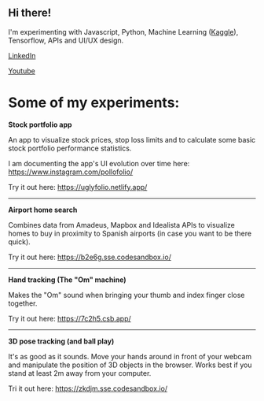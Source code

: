 ## Hi there!

I'm experimenting with Javascript, Python, Machine Learning (<a href="https://www.kaggle.com/vanzelleb">Kaggle</a>), Tensorflow, APIs and UI/UX design.

<a href="https://www.linkedin.com/in/hwandsleb/">LinkedIn</a>

<a href="https://www.youtube.com/channel/UCcu6_Z6PNjeN4ML_T8EnVnw">Youtube</a>


# Some of my experiments:

**Stock portfolio app**

An app to visualize stock prices, stop loss limits and to calculate some basic stock portfolio performance statistics.

I am documenting the app's UI evolution over time here:
https://www.instagram.com/pollofolio/

Try it out here: 
https://uglyfolio.netlify.app/

---

**Airport home search**

Combines data from Amadeus, Mapbox and Idealista APIs to visualize homes to buy in proximity to Spanish airports (in case you want to be there quick).

Try it out here: 
https://b2e6g.sse.codesandbox.io/

---

**Hand tracking (The "Om" machine)**

Makes the "Om" sound when bringing your thumb and index finger close together.

Try it out here: 
https://7c2h5.csb.app/

---

**3D pose tracking (and ball play)**

It's as good as it sounds. Move your hands around in front of your webcam and manipulate the position of 3D objects in the browser. Works best if you stand at least 2m away from your computer.

Tri it out here:
https://zkdjm.sse.codesandbox.io/


<!---
vanzelleb/vanzelleb is a ✨ special ✨ repository because its `README.md` (this file) appears on your GitHub profile.
You can click the Preview link to take a look at your changes.
--->
